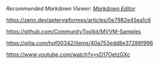 ﻿*Recommended Markdown Viewer: [Markdown Editor](https://marketplace.visualstudio.com/items?itemName=MadsKristensen.MarkdownEditor2)*

https://zenn.dev/apterygiformes/articles/0e7982e45ea1c6

https://github.com/CommunityToolkit/MVVM-Samples

https://qiita.com/hqf00342/items/40a753edd8e37286f996

https://www.youtube.com/watch?v=vD17OetzGXc